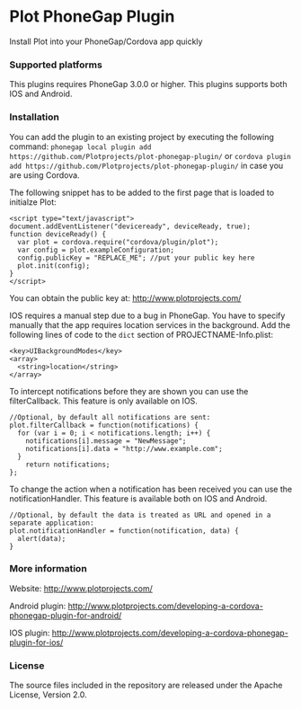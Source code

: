 Plot PhoneGap Plugin
====================
Install Plot into your PhoneGap/Cordova app quickly

### Supported platforms ###

This plugins requires PhoneGap 3.0.0 or higher.
This plugins supports both IOS and Android.

### Installation ###

You can add the plugin to an existing project by executing the following command:
```phonegap local plugin add https://github.com/Plotprojects/plot-phonegap-plugin/```
or 
```cordova plugin add https://github.com/Plotprojects/plot-phonegap-plugin/```
in case you are using Cordova.

The following snippet has to be added to the first page that is loaded to initialze Plot:
```
<script type="text/javascript">
document.addEventListener("deviceready", deviceReady, true);
function deviceReady() {
  var plot = cordova.require("cordova/plugin/plot");
  var config = plot.exampleConfiguration;
  config.publicKey = "REPLACE_ME"; //put your public key here
  plot.init(config);
}
</script>
```

You can obtain the public key at: http://www.plotprojects.com/

IOS requires a manual step due to a bug in PhoneGap. You have to specify manually that the app requires location services in the background. Add the following lines of code to the ```dict``` section of PROJECTNAME-Info.plist:
```
<key>UIBackgroundModes</key>
<array>
  <string>location</string>
</array>
```

To intercept notifications before they are shown you can use the filterCallback. This feature is only available on IOS.
```
//Optional, by default all notifications are sent:
plot.filterCallback = function(notifications) {
  for (var i = 0; i < notifications.length; i++) {
    notifications[i].message = "NewMessage";
    notifications[i].data = "http://www.example.com";
  }
	return notifications;
};
```

To change the action when a notification has been received you can use the notificationHandler. This feature is available both on IOS and Android.
```
//Optional, by default the data is treated as URL and opened in a separate application:
plot.notificationHandler = function(notification, data) {
  alert(data);
}
```

### More information ###
Website: http://www.plotprojects.com/

Android plugin: http://www.plotprojects.com/developing-a-cordova-phonegap-plugin-for-android/

IOS plugin: http://www.plotprojects.com/developing-a-cordova-phonegap-plugin-for-ios/

### License ###
The source files included in the repository are released under the Apache License, Version 2.0.
